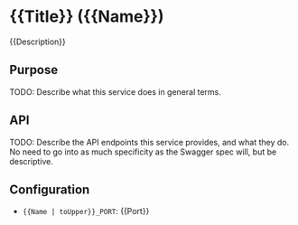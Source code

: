 # {{Title}} ({{Name}})
{{Description}}

## Purpose
TODO: Describe what this service does in general terms.

## API
TODO: Describe the API endpoints this service provides, and what they do. No
need to go into as much specificity as the Swagger spec will, but be
descriptive.

## Configuration
* `{{Name | toUpper}}_PORT`: {{Port}}
